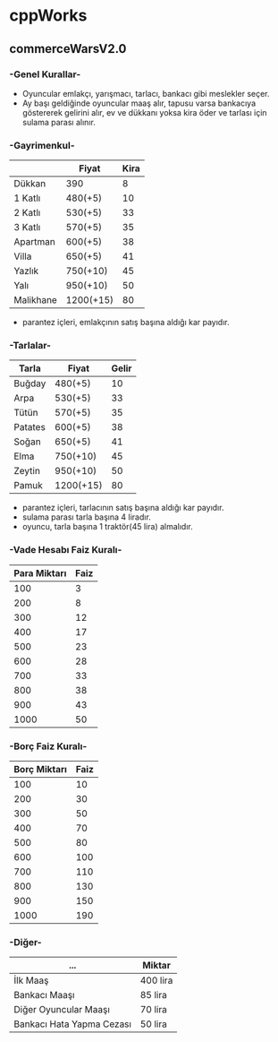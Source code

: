 # cppWorks
##  commerceWarsV2.0
### -Genel Kurallar-
- Oyuncular emlakçı, yarışmacı, tarlacı, bankacı gibi meslekler seçer.
- Ay başı geldiğinde oyuncular maaş alır, tapusu varsa bankacıya göstererek gelirini alır, ev ve dükkanı yoksa kira öder ve tarlası için sulama parası alınır.
### -Gayrimenkul-
|           |Fiyat          |Kira     |
|-----------|---------------|---------|  
|Dükkan     |    390        |     8   |
|1 Katlı    |   480(+5)     |    10   |
|2 Katlı    |   530(+5)     |    33   |
|3 Katlı    |   570(+5)     |    35   |
|Apartman   |   600(+5)     |    38   |
|Villa      |   650(+5)     |    41   |
|Yazlık     |   750(+10)    |    45   |
|Yalı       |   950(+10)    |    50   |
|Malikhane  |   1200(+15)   |    80   |

- parantez içleri, emlakçının satış başına aldığı kar payıdır.
### -Tarlalar-

| Tarla     |Fiyat          |Gelir    |
|-----------|---------------|---------|               
|Buğday     |   480(+5)     |    10   |
|Arpa       |   530(+5)     |    33   |
|Tütün      |   570(+5)     |    35   |
|Patates    |   600(+5)     |    38   |
|Soğan      |   650(+5)     |    41   |
|Elma       |   750(+10)    |    45   |
|Zeytin     |   950(+10)    |    50   |
|Pamuk      |   1200(+15)   |    80   |  

- parantez içleri, tarlacının satış başına aldığı kar payıdır.
- sulama parası tarla başına 4 liradır.
- oyuncu, tarla başına 1 traktör(45 lira) almalıdır.
### -Vade Hesabı Faiz Kuralı-
|Para Miktarı  | Faiz   |
|--------------|--------|
|100           |3       |
|200           |8       |      
|300           |12      |
|400           |17      |
|500           |23      |
|600           |28      |
|700           |33      |
|800           |38      |
|900           |43      |
|1000          |50      |

### -Borç Faiz Kuralı-
|Borç Miktarı  | Faiz   |
|--------------|--------|
|100           |10      |
|200           |30      |      
|300           |50      |
|400           |70      |
|500           |80      |
|600           |100     |
|700           |110     |
|800           |130     |
|900           |150     |
|1000          |190     |
### -Diğer-
|...                      |Miktar  |
|-------------------------|--------|
|İlk Maaş                 |400 lira|
|Bankacı Maaşı            |85 lira |
|Diğer Oyuncular Maaşı    |70 lira |
|Bankacı Hata Yapma Cezası|50 lira |
